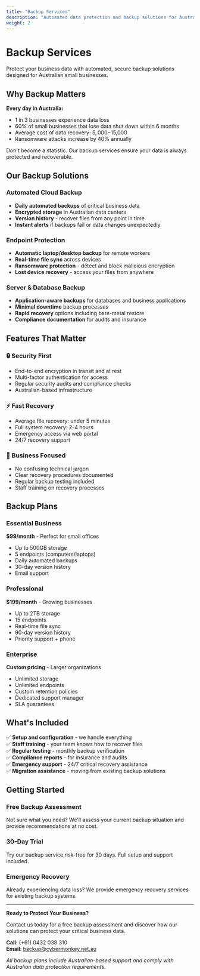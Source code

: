 ```yaml
---
title: "Backup Services"
description: "Automated data protection and backup solutions for Australian businesses"
weight: 2
---
```


# Backup Services

Protect your business data with automated, secure backup solutions designed for Australian small businesses.

## **Why Backup Matters**

**Every day in Australia:**
- 1 in 3 businesses experience data loss
- 60% of small businesses that lose data shut down within 6 months
- Average cost of data recovery: $5,000-$15,000
- Ransomware attacks increase by 40% annually

Don't become a statistic. Our backup services ensure your data is always protected and recoverable.

## **Our Backup Solutions**

### **Automated Cloud Backup**
- **Daily automated backups** of critical business data
- **Encrypted storage** in Australian data centers
- **Version history** - recover files from any point in time
- **Instant alerts** if backups fail or data changes unexpectedly

### **Endpoint Protection**
- **Automatic laptop/desktop backup** for remote workers
- **Real-time file sync** across devices
- **Ransomware protection** - detect and block malicious encryption
- **Lost device recovery** - access your files from anywhere

### **Server & Database Backup**
- **Application-aware backups** for databases and business applications
- **Minimal downtime** backup processes
- **Rapid recovery** options including bare-metal restore
- **Compliance documentation** for audits and insurance

## **Features That Matter**

### **🔒 Security First**
- End-to-end encryption in transit and at rest
- Multi-factor authentication for access
- Regular security audits and compliance checks
- Australian-based infrastructure

### **⚡ Fast Recovery**
- Average file recovery: under 5 minutes
- Full system recovery: 2-4 hours
- Emergency access via web portal
- 24/7 recovery support

### **🎯 Business Focused**
- No confusing technical jargon
- Clear recovery procedures documented
- Regular backup testing included
- Staff training on recovery processes

## **Backup Plans**

### **Essential Business**
**$99/month** - Perfect for small offices
- Up to 500GB storage
- 5 endpoints (computers/laptops)
- Daily automated backups
- 30-day version history
- Email support

### **Professional**
**$199/month** - Growing businesses
- Up to 2TB storage
- 15 endpoints
- Real-time file sync
- 90-day version history
- Priority support + phone

### **Enterprise**
**Custom pricing** - Larger organizations
- Unlimited storage
- Unlimited endpoints
- Custom retention policies
- Dedicated support manager
- SLA guarantees

## **What's Included**

✅ **Setup and configuration** - we handle everything  
✅ **Staff training** - your team knows how to recover files  
✅ **Regular testing** - monthly backup verification  
✅ **Compliance reports** - for insurance and audits  
✅ **Emergency support** - 24/7 critical recovery assistance  
✅ **Migration assistance** - moving from existing backup solutions  

## **Getting Started**

### **Free Backup Assessment**
Not sure what you need? We'll assess your current backup situation and provide recommendations at no cost.

### **30-Day Trial**
Try our backup service risk-free for 30 days. Full setup and support included.

### **Emergency Recovery**
Already experiencing data loss? We provide emergency recovery services for existing backup systems.

---

**Ready to Protect Your Business?**

Contact us today for a free backup assessment and discover how our solutions can protect your critical business data.

**Call**: (+61) 0432 038 310  
**Email**: [backup@cybermonkey.net.au](mailto:backup@cybermonkey.net.au)

*All backup plans include Australian-based support and comply with Australian data protection requirements.*